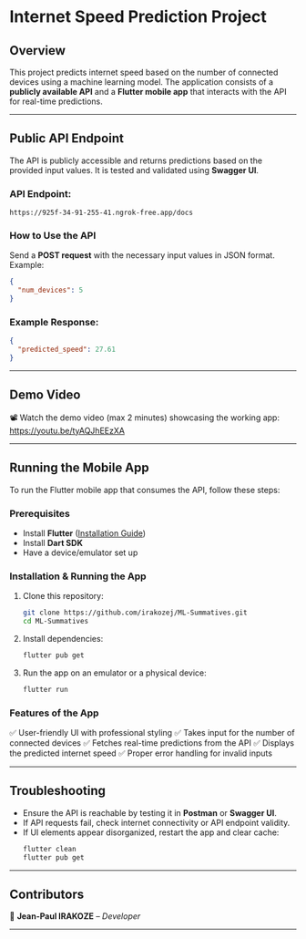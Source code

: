 # Internet Speed Prediction Project

## **Overview**
This project predicts internet speed based on the number of connected devices using a machine learning model. The application consists of a **publicly available API** and a **Flutter mobile app** that interacts with the API for real-time predictions.

---

## **Public API Endpoint**
The API is publicly accessible and returns predictions based on the provided input values. It is tested and validated using **Swagger UI**.

### **API Endpoint:**
```
https://925f-34-91-255-41.ngrok-free.app/docs
```

### **How to Use the API**
Send a **POST request** with the necessary input values in JSON format. Example:
```json
{
  "num_devices": 5
}
```

### **Example Response:**
```json
{
  "predicted_speed": 27.61
}
```

---

## **Demo Video**
📽️ Watch the demo video (max 2 minutes) showcasing the working app:
https://youtu.be/tyAQJhEEzXA

---

## **Running the Mobile App**
To run the Flutter mobile app that consumes the API, follow these steps:

### **Prerequisites**
- Install **Flutter** ([Installation Guide](https://docs.flutter.dev/get-started/install))
- Install **Dart SDK**
- Have a device/emulator set up

### **Installation & Running the App**
1. Clone this repository:
   ```sh
   git clone https://github.com/irakozej/ML-Summatives.git
   cd ML-Summatives
   ```
2. Install dependencies:
   ```sh
   flutter pub get
   ```
3. Run the app on an emulator or a physical device:
   ```sh
   flutter run
   ```

### **Features of the App**
✅ User-friendly UI with professional styling
✅ Takes input for the number of connected devices
✅ Fetches real-time predictions from the API
✅ Displays the predicted internet speed
✅ Proper error handling for invalid inputs

---

## **Troubleshooting**
- Ensure the API is reachable by testing it in **Postman** or **Swagger UI**.
- If API requests fail, check internet connectivity or API endpoint validity.
- If UI elements appear disorganized, restart the app and clear cache:
  ```sh
  flutter clean
  flutter pub get
  ```

---

## **Contributors**
👤 **Jean-Paul IRAKOZE** – *Developer*

---


